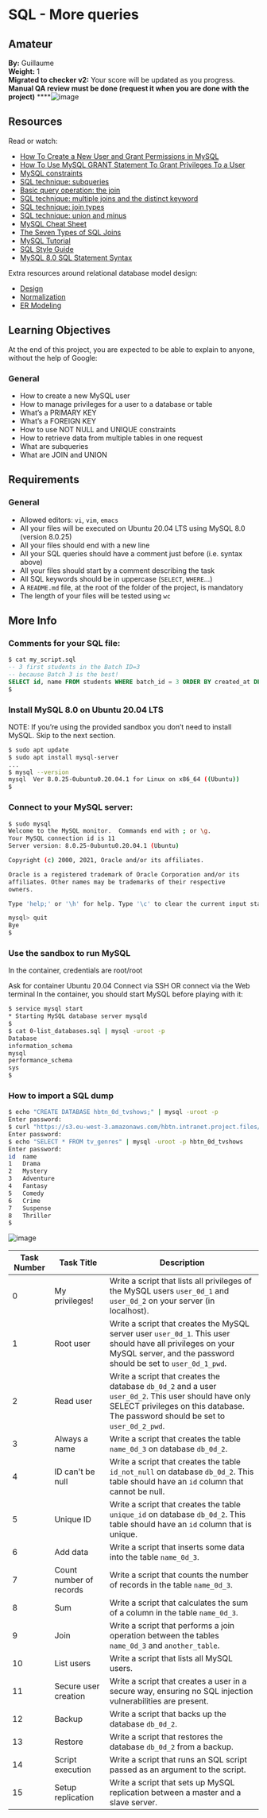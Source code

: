 # SQL - More queries
## Amateur
**By:** Guillaume  
**Weight:** 1  
**Migrated to checker v2:** Your score will be updated as you progress.  
**Manual QA review must be done (request it when you are done with the project)**
****![image](https://github.com/ghinzuka/holbertonschool-higher_level_programming/assets/102736316/ed2ad640-6504-4bbf-bbdc-d9f4f11ffa63)

## Resources
Read or watch:
- [How To Create a New User and Grant Permissions in MySQL](https://www.digitalocean.com/community/tutorials/how-to-create-a-new-user-and-grant-permissions-in-mysql)
- [How To Use MySQL GRANT Statement To Grant Privileges To a User](https://www.mysqltutorial.org/mysql-grant.aspx)
- [MySQL constraints](https://dev.mysql.com/doc/refman/8.0/en/sql-syntax.html)
- [SQL technique: subqueries](https://www.w3resource.com/sql/subqueries/understanding-sql-subqueries.php)
- [Basic query operation: the join](https://www.w3schools.com/sql/sql_join.asp)
- [SQL technique: multiple joins and the distinct keyword](https://www.sqlshack.com/multiple-joins-work-sql/)
- [SQL technique: join types](https://www.datacamp.com/community/tutorials/sql-joins-tutorial)
- [SQL technique: union and minus](https://www.w3resource.com/sql/union-minus-intersect/union-minus-intersect.php)
- [MySQL Cheat Sheet](https://www.mysqltutorial.org/mysql-cheat-sheet.aspx)
- [The Seven Types of SQL Joins](https://www.essentialsql.com/what-are-the-seven-types-of-sql-joins/)
- [MySQL Tutorial](https://www.mysqltutorial.org/)
- [SQL Style Guide](https://www.sqlstyle.guide/)
- [MySQL 8.0 SQL Statement Syntax](https://dev.mysql.com/doc/refman/8.0/en/sql-syntax.html)

Extra resources around relational database model design:
- [Design](https://www.oreilly.com/library/view/sql-and-relational/9781492051761/)
- [Normalization](https://www.studytonight.com/dbms/database-normalization.php)
- [ER Modeling](https://www.lucidchart.com/pages/er-diagrams)

## Learning Objectives
At the end of this project, you are expected to be able to explain to anyone, without the help of Google:

### General
- How to create a new MySQL user
- How to manage privileges for a user to a database or table
- What’s a PRIMARY KEY
- What’s a FOREIGN KEY
- How to use NOT NULL and UNIQUE constraints
- How to retrieve data from multiple tables in one request
- What are subqueries
- What are JOIN and UNION

## Requirements
### General
- Allowed editors: `vi`, `vim`, `emacs`
- All your files will be executed on Ubuntu 20.04 LTS using MySQL 8.0 (version 8.0.25)
- All your files should end with a new line
- All your SQL queries should have a comment just before (i.e. syntax above)
- All your files should start by a comment describing the task
- All SQL keywords should be in uppercase (`SELECT`, `WHERE`…)
- A `README.md` file, at the root of the folder of the project, is mandatory
- The length of your files will be tested using `wc`

## More Info
### Comments for your SQL file:
```sql
$ cat my_script.sql
-- 3 first students in the Batch ID=3
-- because Batch 3 is the best!
SELECT id, name FROM students WHERE batch_id = 3 ORDER BY created_at DESC LIMIT 3;
$
```
### Install MySQL 8.0 on Ubuntu 20.04 LTS
NOTE: If you’re using the provided sandbox you don’t need to install MySQL. Skip to the next section.

```bash
$ sudo apt update
$ sudo apt install mysql-server
...
$ mysql --version
mysql  Ver 8.0.25-0ubuntu0.20.04.1 for Linux on x86_64 ((Ubuntu))
$
```
### Connect to your MySQL server:
```bash
$ sudo mysql
Welcome to the MySQL monitor.  Commands end with ; or \g.
Your MySQL connection id is 11
Server version: 8.0.25-0ubuntu0.20.04.1 (Ubuntu)

Copyright (c) 2000, 2021, Oracle and/or its affiliates.

Oracle is a registered trademark of Oracle Corporation and/or its
affiliates. Other names may be trademarks of their respective
owners.

Type 'help;' or '\h' for help. Type '\c' to clear the current input statement.

mysql> quit
Bye
$
```
### Use the sandbox to run MySQL
In the container, credentials are root/root

Ask for container Ubuntu 20.04
Connect via SSH
OR connect via the Web terminal
In the container, you should start MySQL before playing with it:

```bash
$ service mysql start                                                   
* Starting MySQL database server mysqld 
$
$ cat 0-list_databases.sql | mysql -uroot -p                               
Database                                                                                   
information_schema                                                                         
mysql                                                                                      
performance_schema                                                                         
sys                      
$
```
### How to import a SQL dump
```bash
$ echo "CREATE DATABASE hbtn_0d_tvshows;" | mysql -uroot -p
Enter password: 
$ curl "https://s3.eu-west-3.amazonaws.com/hbtn.intranet.project.files/holbertonschool-higher-level_programming+/274/hbtn_0d_tvshows.sql" -s | mysql -uroot -p hbtn_0d_tvshows
Enter password: 
$ echo "SELECT * FROM tv_genres" | mysql -uroot -p hbtn_0d_tvshows
Enter password: 
id  name
1   Drama
2   Mystery
3   Adventure
4   Fantasy
5   Comedy
6   Crime
7   Suspense
8   Thriller
$
```
![image](https://github.com/ghinzuka/holbertonschool-higher_level_programming/assets/102736316/aead81d2-ef0e-45df-945d-6c0748fb6b0f)

| Task Number | Task Title                  | Description                                                                                                                                                                                                           |
|-------------|-----------------------------|-----------------------------------------------------------------------------------------------------------------------------------------------------------------------------------------------------------------------|
| 0           | My privileges!              | Write a script that lists all privileges of the MySQL users `user_0d_1` and `user_0d_2` on your server (in localhost).                                                                                                |
| 1           | Root user                   | Write a script that creates the MySQL server user `user_0d_1`. This user should have all privileges on your MySQL server, and the password should be set to `user_0d_1_pwd`.                                        |
| 2           | Read user                   | Write a script that creates the database `db_0d_2` and a user `user_0d_2`. This user should have only SELECT privileges on this database. The password should be set to `user_0d_2_pwd`.                            |
| 3           | Always a name               | Write a script that creates the table `name_0d_3` on database `db_0d_2`.                                                                                                                                            |
| 4           | ID can't be null            | Write a script that creates the table `id_not_null` on database `db_0d_2`. This table should have an `id` column that cannot be null.                                                                                |
| 5           | Unique ID                   | Write a script that creates the table `unique_id` on database `db_0d_2`. This table should have an `id` column that is unique.                                                                                       |
| 6           | Add data                    | Write a script that inserts some data into the table `name_0d_3`.                                                                                                                                                    |
| 7           | Count number of records     | Write a script that counts the number of records in the table `name_0d_3`.                                                                                                                                           |
| 8           | Sum                         | Write a script that calculates the sum of a column in the table `name_0d_3`.                                                                                                                                         |
| 9           | Join                        | Write a script that performs a join operation between the tables `name_0d_3` and `another_table`.                                                                                                                   |
| 10          | List users                  | Write a script that lists all MySQL users.                                                                                                                                                                           |
| 11          | Secure user creation        | Write a script that creates a user in a secure way, ensuring no SQL injection vulnerabilities are present.                                                                                                           |
| 12          | Backup                      | Write a script that backs up the database `db_0d_2`.                                                                                                                                                                 |
| 13          | Restore                     | Write a script that restores the database `db_0d_2` from a backup.                                                                                                                                                   |
| 14          | Script execution            | Write a script that runs an SQL script passed as an argument to the script.                                                                                                                                          |
| 15          | Setup replication           | Write a script that sets up MySQL replication between a master and a slave server.    